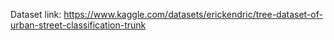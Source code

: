 Dataset link: https://www.kaggle.com/datasets/erickendric/tree-dataset-of-urban-street-classification-trunk
